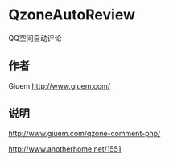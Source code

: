 QzoneAutoReview
=============

QQ空间自动评论

作者
--------------

Giuem http://www.giuem.com/

说明
----------------

http://www.giuem.com/qzone-comment-php/

http://www.anotherhome.net/1551

